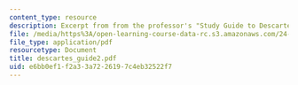 ```yaml
---
content_type: resource
description: Excerpt from from the professor's "Study Guide to Descartes' Meditations."
file: /media/https%3A/open-learning-course-data-rc.s3.amazonaws.com/24-01-classics-in-western-philosophy-spring-2006/e6bb0ef1f2a33a7226197c4eb32522f7_descartes_guide2.pdf
file_type: application/pdf
resourcetype: Document
title: descartes_guide2.pdf
uid: e6bb0ef1-f2a3-3a72-2619-7c4eb32522f7
---
```

